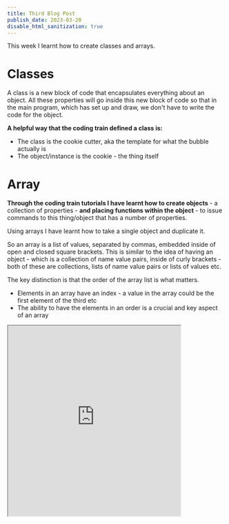 ```yaml
---
title: Third Blog Post
publish_date: 2023-03-20
disable_html_sanitization: true
---
```


This week I learnt how to create classes and arrays. 

# Classes 
A class is a new block of code that encapsulates everything about an object. All these properties will go inside this new block of code so that in the main program, which has set up and draw, we don't have to write the code for the object.

**A helpful way that the coding train defined a class is:**
- The class is the cookie cutter, aka the template for what the bubble actually is 
- The object/instance is the cookie - the thing itself

# Array 
**Through the coding train tutorials I have learnt how to create objects** - a collection of properties - **and placing functions within the object** - to issue commands to this thing/object that has a number of properties.

Using arrays I have learnt how to take a single object and duplicate it. 

So an array is a list of values, separated by commas, embedded inside of open and closed square brackets. This is similar to the idea of having an object - which is a collection of name value pairs, inside of curly brackets - both of these are collections, lists of name value pairs or lists of values etc.

The key distinction is that the order of the array list is what matters. 
- Elements in an array have an index - a value in the array could be the first element of the third etc
- The ability to have the elements in an order is a crucial and key aspect of an array

<iframe width="400" height="442" src="https://editor.p5js.org/annieconron/full/dMU1pSb8e"></iframe>